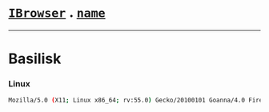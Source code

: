 # [`IBrowser`](/api/main/get-browser.md) . [`name`](../name.md)
---
# Basilisk

### Linux

```sh
Mozilla/5.0 (X11; Linux x86_64; rv:55.0) Gecko/20100101 Goanna/4.0 Firefox/55.0 Basilisk/20171113
```